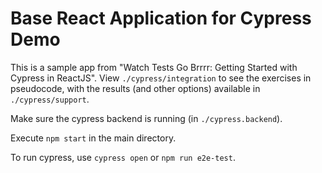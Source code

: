 # Base React Application for Cypress Demo

This is a sample app from "Watch Tests Go Brrrr: Getting Started with Cypress in ReactJS". View `./cypress/integration` to see the exercises in pseudocode, with the results (and other options) available in `./cypress/support`.

Make sure the cypress backend is running (in `./cypress.backend`).

Execute `npm start` in the main directory. 

To run cypress, use `cypress open` or `npm run e2e-test`.